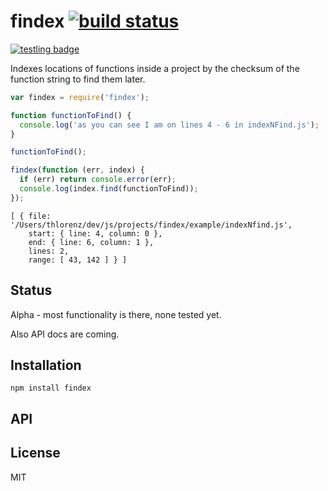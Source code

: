 # findex [![build status](https://secure.travis-ci.org/thlorenz/findex.png)](http://travis-ci.org/thlorenz/findex)

[![testling badge](https://ci.testling.com/thlorenz/findex.png)](https://ci.testling.com/thlorenz/findex)

Indexes locations of functions inside a project by the checksum of the function string to find them later.

```js
var findex = require('findex');

function functionToFind() {
  console.log('as you can see I am on lines 4 - 6 in indexNFind.js');
}

functionToFind();

findex(function (err, index) {
  if (err) return console.error(err);
  console.log(index.find(functionToFind));
});
```

```
[ { file: '/Users/thlorenz/dev/js/projects/findex/example/indexNfind.js',
    start: { line: 4, column: 0 },
    end: { line: 6, column: 1 },
    lines: 2,
    range: [ 43, 142 ] } ]
```

## Status

Alpha - most functionality is there, none tested yet.

Also API docs are coming.

## Installation

    npm install findex

## API


## License

MIT
